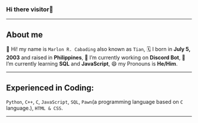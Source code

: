 ### Hi there visitor👋
-------------------------------------------------

About me
--------------

 💬 Hi! my name is `Marlon R. Cabading` also known as `Tian`,
 🗓 I born in **July 5, 2003** and raised in **Philippines**,
 🔭 I’m currently working on **Discord Bot**,
 🌱 I’m currently learning **SQL** and **JavaScript**,
 😄 my Pronouns is **He/Him**.

--------------

Experienced in Coding:
--------------

 `Python`, `C++`, `C`, `JavaScript`, `SQL`, `Pawn`(a programming language based on `C` language.), `HTML & CSS`.

--------------

<!--
**TianEscobar/TianEscobar** is a ✨ _special_ ✨ repository because its `README.md` (this file) appears on your GitHub profile.

Here are some ideas to get you started:

- 🔭 I’m currently working on ...
- 🌱 I’m currently learning ...
- 👯 I’m looking to collaborate on ...
- 🤔 I’m looking for help with ...
- 💬 Ask me about ...
- 📫 How to reach me: ...
- 😄 Pronouns: ...
- ⚡ Fun fact: ...
-->
